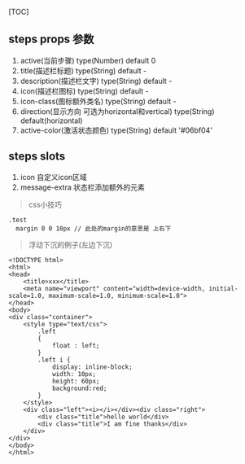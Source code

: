 [TOC]

## steps props 参数 
1. active(当前步骤) type(Number) default 0 
2. title(描述栏标题) type(String) default -
3. description(描述栏文字) type(String) default - 
4. icon(描述栏图标) type(String) default -
5. icon-class(图标额外类名) type(String) default -
6. direction(显示方向 可选为horizontal和vertical) type(String) default(horizontal)
7. active-color(激活状态颜色) type(String) default '#06bf04'


## steps slots
1. icon 自定义icon区域
2. message-extra 状态栏添加额外的元素



> css小技巧

```stylus
.test 
  margin 0 0 10px // 此处的margin的意思是 上右下

```


>  浮动下沉的例子(左边下沉)

```stylus
<!DOCTYPE html>
<html>
<head>
    <title>xxx</title>
    <meta name="viewport" content="width=device-width, initial-scale=1.0, maximum-scale=1.0, minimum-scale=1.0">
</head>
<body>
<div class="container">
    <style type="text/css">
        .left 
        {
            float : left;
        }
        .left i {
            display: inline-block;
            width: 10px;
            height: 60px;
            background:red;
        }
    </style>
    <div class="left"><i></i></div><div class="right">
        <div class="title">hello world</div>
        <div class="title">I am fine thanks</div>
    </div>
</div>
</body>
</html>
```
